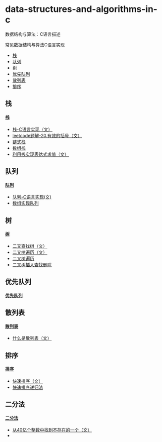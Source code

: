 # data-structures-and-algorithms-in-c
数据结构与算法：C语言描述

常见数据结构与算法C语言实现

* [栈](#栈)
* [队列](#队列)
* [树](#树)
* [优先队列](#优先队列)
* [散列表](#散列表)
* [排序](#排序)

## 栈
#### [栈](stack)

+ [栈-C语言实现（文）](https://www.yanbinghu.com/2019/03/16/31765.html)
+ [leetcode题解-20.有效的括号（文）](https://www.yanbinghu.com/2019/03/17/62434.html)
+ [链式栈](stack/linkStack.c)
+ [数组栈](stack/arrayStack.c)
+ [利用栈实现表达式求值（文）](https://www.yanbinghu.com/2019/03/24/57779.html)


## 队列

#### [队列](queue)
+ [队列-C语言实现(文)](https://www.yanbinghu.com/2019/03/28/13055.html)
+ [数组实现队列](queue/arrayQueue.c)

## 树
#### [树](tree)

+ [二叉查找树（文）](https://www.yanbinghu.com/2019/04/07/55964.html)
+ [二叉树遍历（文）](https://www.yanbinghu.com/2019/04/11/63105.html)
+ [二叉树遍历](tree/traversal.c)
+ [二叉树插入查找删除](tree/binarySearchTree.c)

## 优先队列

#### [优先队列](heap)

## 散列表

#### [散列表](hashTable)

+ [什么是散列表（文）](https://www.yanbinghu.com/2019/05/04/61373.html)

## 排序

#### [排序](sort)

+ [快速排序（文）](https://www.yanbinghu.com/2019/02/21/28355.html)
+ [快速排序递归法](sort/quicksort.c)

## 二分法

#### [二分法](binarySearch)

+ [从40亿个整数中找到不存在的一个（文）](https://www.yanbinghu.com/2018/12/25/10757.html)
+ [](binarySearch/findNotExistOne.c)
